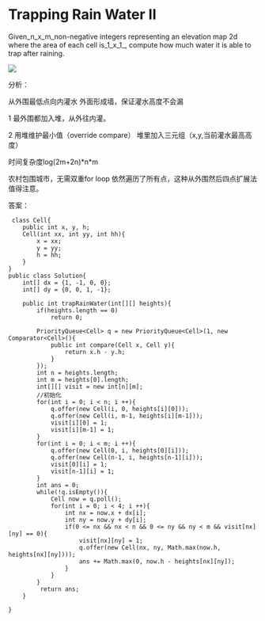 # Trapping Rain Water II

Given_n\_x\_m\_non-negative integers representing an elevation map 2d where the area of each cell is\_1\_x\_1_, compute how much water it is able to trap after raining.

![](https://lintcode-media.s3.amazonaws.com/problem/trapping-rain-water-ii.jpg)

分析：

从外围最低点向内灌水 外面形成墙，保证灌水高度不会漏

1 最外围都加入堆，从外往内灌。

2 用堆维护最小值（override compare） 堆里加入三元组（x,y,当前灌水最高高度）

时间复杂度log\(2m+2n\)\*n\*m

农村包围城市，无需双重for loop 依然遍历了所有点，这种从外围然后四点扩展法值得注意。

答案：

```text
 class Cell{
    public int x, y, h;
    Cell(int xx, int yy, int hh){
        x = xx;
        y = yy;
        h = hh;
    }
}
public class Solution{
    int[] dx = {1, -1, 0, 0};
    int[] dy = {0, 0, 1, -1};

    public int trapRainWater(int[][] heights){
        if(heights.length == 0)
            return 0;

        PriorityQueue<Cell> q = new PriorityQueue<Cell>(1, new Comparator<Cell>(){
            public int compare(Cell x, Cell y){
                return x.h - y.h;
            }
        });
        int n = heights.length;
        int m = heights[0].length;
        int[][] visit = new int[n][m];
        //初始化
        for(int i = 0; i < n; i ++){
            q.offer(new Cell(i, 0, heights[i][0]));
            q.offer(new Cell(i, m-1, heights[i][m-1]));
            visit[i][0] = 1;
            visit[i][m-1] = 1;
        }
        for(int i = 0; i < m; i ++){
            q.offer(new Cell(0, i, heights[0][i]));
            q.offer(new Cell(n-1, i, heights[n-1][i]));
            visit[0][i] = 1;
            visit[n-1][i] = 1;
        }
        int ans = 0;
        while(!q.isEmpty()){
            Cell now = q.poll();
            for(int i = 0; i < 4; i ++){
                int nx = now.x + dx[i];
                int ny = now.y + dy[i];
                if(0 <= nx && nx < n && 0 <= ny && ny < m && visit[nx][ny] == 0){
                    visit[nx][ny] = 1;
                    q.offer(new Cell(nx, ny, Math.max(now.h, heights[nx][ny])));
                    ans += Math.max(0, now.h - heights[nx][ny]);
                }
            }
        }
         return ans;
    }

}
```

